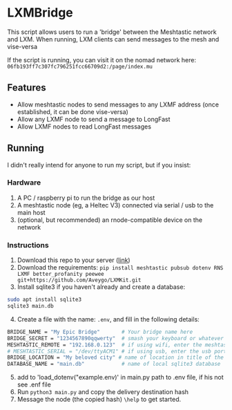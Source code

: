 # LXMBridge

This script allows users to run a 'bridge' between the Meshtastic network and LXM. When running, LXM clients can send messages to the mesh and vise-versa

If the script is running, you can visit it on the nomad network here: ```06fb193ff7c307fc796251fcc66709d2:/page/index.mu```

## Features

 - Allow meshtastic nodes to send messages to any LXMF address (once established, it can be done vise-versa)
 - Allow any LXMF node to send a message to LongFast
 - Allow LXMF nodes to read LongFast messages

## Running

I didn't really intend for anyone to run my script, but if you insist:

### Hardware

1. A PC / raspberry pi to run the bridge as our host
2. A meshtastic node (eg, a Heltec V3) connected via serial / usb to the main host
3. (optional, but recommended) an rnode-compatible device on the network

### Instructions

1. Download this repo to your server ([link](git@github.com:Aveygo/LXMBridge.git))
2. Download the requirements: ```pip install meshtastic pubsub dotenv RNS LXMF better_profanity peewee git+https://github.com/Aveygo/LXMKit.git```
3. Install sqlite3 if you haven't already and create a database:
```bash
sudo apt install sqlite3
sqlite3 main.db
```
4. Create a file with the name: ```.env```, and fill in the following details:

```bash
BRIDGE_NAME = "My Epic Bridge"       # Your bridge name here
BRIDGE_SECRET = "1234567890qqwerty"  # smash your keyboard or whatever to generate a key
MESHTASTIC_REMOTE = "192.168.0.123"  # if using wifi, enter the meshtasic node's ip address
# MESHTASTIC_SERIAL = "/dev/ttyACM1" # if using usb, enter the usb port to meshtastic node
BRIDGE_LOCATION = "My beloved city" # name of location in title of the bridge
DATABASE_NAME = "main.db"            # name of local sqlite3 database
```
5. add to 'load_dotenv("example.env)' in main.py path to .env file, if his not see .enf file
6. Run ```python3 main.py``` and copy the delivery destination hash
7. Message the node (the copied hash) ```\help``` to get started.

